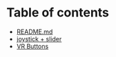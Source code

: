 # Table of contents

* [README.md](broken-reference)
* [joystick + slider](README%20\(1\).md)
* [VR Buttons](vr-buttons.md)
